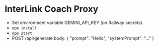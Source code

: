 # InterLink Coach Proxy

- Set environment variable GEMINI_API_KEY (on Railway secrets).
- `npm install`
- `npm start`
- POST /api/generate body: { "prompt": "Hello", "systemPrompt": "..." }
